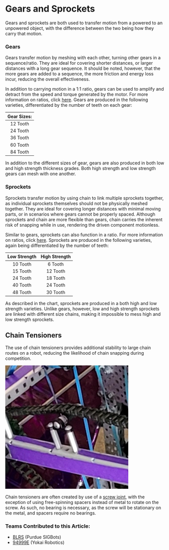 # Gears and Sprockets

Gears and sprockets are both used to transfer motion from a powered to an unpowered object, with the difference between the two being how they carry that motion.&#x20;

### Gears

Gears transfer motion by meshing with each other, turning other gears in a sequence/ratio. They are ideal for covering shorter distances, or larger distances with a long gear sequence. It should be noted, however, that the more gears are added to a sequence, the more friction and energy loss incur, reducing the overall effectiveness.

In addition to carrying motion in a 1:1 ratio, gears can be used to amplify and detract from the speed and torque generated by the motor. For more information on ratios, click [here](../../misc.-vex-parts.md#gear-and-sprocket-ratios). Gears are produced in the following varieties, differentiated by the number of teeth on each gear:

| Gear Sizes: |
| :---------: |
|   12 Tooth  |
|   24 Tooth  |
|   36 Tooth  |
|   60 Tooth  |
|   84 Tooth  |

In addition to the different sizes of gear, gears are also produced in both low and high strength thickness grades. Both high strength and low strength gears can mesh with one another.

### Sprockets

Sprockets transfer motion by using chain to link multiple sprockets together, as individual sprockets themselves should not be physically meshed together. They are ideal for covering longer distances with minimal moving parts, or in scenarios where gears cannot be properly spaced. Although sprockets and chain are more flexible than gears, chain carries the inherent risk of snapping while in use, rendering the driven component motionless.

Similar to gears, sprockets can also function in a ratio. For more information on ratios, click [here](../../misc.-vex-parts.md#gear-and-sprocket-ratios). Sprockets are produced in the following varieties, again being differentiated by the number of teeth:

| Low Strength | High Strength |
| :----------: | :-----------: |
|   10 Tooth   |    6 Tooth    |
|   15 Tooth   |    12 Tooth   |
|   24 Tooth   |    18 Tooth   |
|   40 Tooth   |    24 Tooth   |
|   48 Tooth   |    30 Tooth   |

As described in the chart, sprockets are produced in a both high and low strength varieties. Unlike gears, however, low and high strength sprockets are linked with different size chains, making it impossible to mess high and low strength sprockets.

## Chain Tensioners

The use of chain tensioners provides additional stability to large chain routes on a robot, reducing the likelihood of chain snapping during competition.&#x20;

![Chain Tensioner (94999E Change Up 2021)](../../../.gitbook/assets/Chain.jpg)

Chain tensioners are often created by use of a [screw joint](../../vex-joints.md#single-bearing-screw-joint), with the exception of using free-spinning spacers instead of metal to rotate on the screw. As such, no bearing is necessary, as the screw will be stationary on the metal, and spacers require no bearings.

### Teams Contributed to this Article:

* [BLRS](https://purduesigbots.com/) (Purdue SIGBots)
* [94999E](https://www.youtube.com/channel/UCp1jTU7WF3PEVukDW3qOGpA) (Yokai Robotics)
